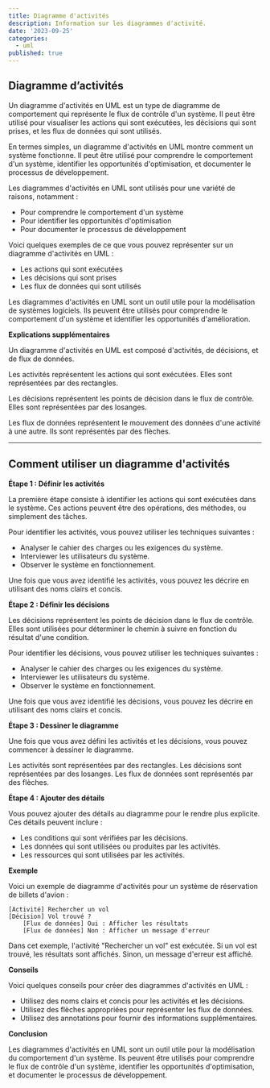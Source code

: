 ```yaml
---
title: Diagramme d'activités
description: Information sur les diagrammes d'activité.
date: '2023-09-25'
categories:
  - uml
published: true
---
```


## Diagramme d’activités

Un diagramme d'activités en UML est un type de diagramme de comportement qui représente le flux de contrôle d'un système. Il peut être utilisé pour visualiser les actions qui sont exécutées, les décisions qui sont prises, et les flux de données qui sont utilisés.

En termes simples, un diagramme d'activités en UML montre comment un système fonctionne. Il peut être utilisé pour comprendre le comportement d'un système, identifier les opportunités d'optimisation, et documenter le processus de développement.

Les diagrammes d'activités en UML sont utilisés pour une variété de raisons, notamment :

* Pour comprendre le comportement d'un système
* Pour identifier les opportunités d'optimisation
* Pour documenter le processus de développement

Voici quelques exemples de ce que vous pouvez représenter sur un diagramme d'activités en UML :

* Les actions qui sont exécutées
* Les décisions qui sont prises
* Les flux de données qui sont utilisés

Les diagrammes d'activités en UML sont un outil utile pour la modélisation de systèmes logiciels. Ils peuvent être utilisés pour comprendre le comportement d'un système et identifier les opportunités d'amélioration.

**Explications supplémentaires**

Un diagramme d'activités en UML est composé d'activités, de décisions, et de flux de données.

Les activités représentent les actions qui sont exécutées. Elles sont représentées par des rectangles.

Les décisions représentent les points de décision dans le flux de contrôle. Elles sont représentées par des losanges.

Les flux de données représentent le mouvement des données d'une activité à une autre. Ils sont représentés par des flèches.

---

## Comment utiliser un diagramme d'activités

**Étape 1 : Définir les activités**

La première étape consiste à identifier les actions qui sont exécutées dans le système. Ces actions peuvent être des opérations, des méthodes, ou simplement des tâches.

Pour identifier les activités, vous pouvez utiliser les techniques suivantes :

* Analyser le cahier des charges ou les exigences du système.
* Interviewer les utilisateurs du système.
* Observer le système en fonctionnement.

Une fois que vous avez identifié les activités, vous pouvez les décrire en utilisant des noms clairs et concis.

**Étape 2 : Définir les décisions**

Les décisions représentent les points de décision dans le flux de contrôle. Elles sont utilisées pour déterminer le chemin à suivre en fonction du résultat d'une condition.

Pour identifier les décisions, vous pouvez utiliser les techniques suivantes :

* Analyser le cahier des charges ou les exigences du système.
* Interviewer les utilisateurs du système.
* Observer le système en fonctionnement.

Une fois que vous avez identifié les décisions, vous pouvez les décrire en utilisant des noms clairs et concis.

**Étape 3 : Dessiner le diagramme**

Une fois que vous avez défini les activités et les décisions, vous pouvez commencer à dessiner le diagramme.

Les activités sont représentées par des rectangles. Les décisions sont représentées par des losanges. Les flux de données sont représentés par des flèches.

**Étape 4 : Ajouter des détails**

Vous pouvez ajouter des détails au diagramme pour le rendre plus explicite. Ces détails peuvent inclure :

* Les conditions qui sont vérifiées par les décisions.
* Les données qui sont utilisées ou produites par les activités.
* Les ressources qui sont utilisées par les activités.

**Exemple**

Voici un exemple de diagramme d'activités pour un système de réservation de billets d'avion :

```
[Activité] Rechercher un vol
[Décision] Vol trouvé ?
    [Flux de données] Oui : Afficher les résultats
    [Flux de données] Non : Afficher un message d'erreur
```

Dans cet exemple, l'activité "Rechercher un vol" est exécutée. Si un vol est trouvé, les résultats sont affichés. Sinon, un message d'erreur est affiché.

**Conseils**

Voici quelques conseils pour créer des diagrammes d'activités en UML :

* Utilisez des noms clairs et concis pour les activités et les décisions.
* Utilisez des flèches appropriées pour représenter les flux de données.
* Utilisez des annotations pour fournir des informations supplémentaires.

**Conclusion**

Les diagrammes d'activités en UML sont un outil utile pour la modélisation du comportement d'un système. Ils peuvent être utilisés pour comprendre le flux de contrôle d'un système, identifier les opportunités d'optimisation, et documenter le processus de développement.